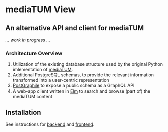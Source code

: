 
# mediaTUM View
## An alternative API and client for mediaTUM

_... work in progress ..._

### Architecture Overview

1. Utilization of the existing database structure used by the original Python imlementation of [mediaTUM](https://github.com/mediatum/mediatum).
2. Additional PostgreSQL schemas, to provide the relevant information transformed into a user-centric representation
3. [PostGraphile](https://www.graphile.org/postgraphile/) to expose a public schema as a GraphQL API
4. A web-app client written in [Elm](http://elm-lang.org/) to search and browse (part of) the mediaTUM content

## Installation

See instructions for [backend](pg/README.md) and [frontend](elm/README.md).
